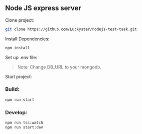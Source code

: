 ## Node JS express server

Clone project:

```sh
git clone https://github.com/Luckyster/nodejs-test-task.git
```

Install Dependencies:

```sh
npm install
```

Set up .env file:

> Note: Change DB_URL to your mongodb.

Start project:

### Build:

```sh
npm run start
```

### Develop:

```sh
npm run tsc:watch
npm run start:dev
```
